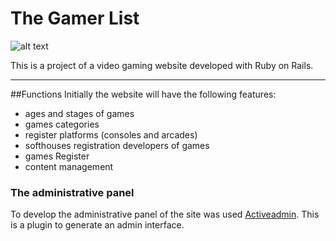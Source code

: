 # The Gamer List

![alt text](https://cloud.githubusercontent.com/assets/833439/13031740/e73a5020-d2bd-11e5-8bcd-be8668a83a3e.png "Logo")

This is a project of a video gaming website developed with Ruby on Rails.

---

##Functions
Initially the website will have the following features:
* ages and stages of games
* games categories
* register platforms (consoles and arcades)
* softhouses registration developers of games
* games Register
* content management

### The administrative panel
To develop the administrative panel of the site was used [Activeadmin](http://activeadmin.info/). This is a plugin to generate an admin interface.
